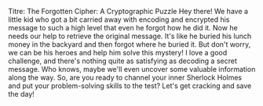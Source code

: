 Titre: The Forgotten Cipher: A Cryptographic Puzzle
Hey there! We have a little kid who got a bit carried away with encoding and encrypted his message to such a high level that even he forgot how he did it. Now he needs our help to retrieve the original message. It's like he buried his lunch money in the backyard and then forgot where he buried it. But don't worry, we can be his heroes and help him solve this mystery! I love a good challenge, and there's nothing quite as satisfying as decoding a secret message. Who knows, maybe we'll even uncover some valuable information along the way. So, are you ready to channel your inner Sherlock Holmes and put your problem-solving skills to the test? Let's get cracking and save the day!
